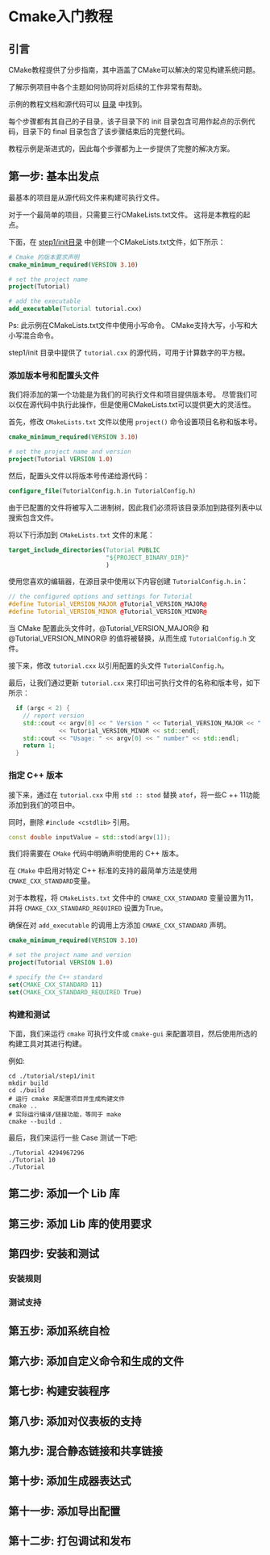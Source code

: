 # Cmake入门教程

## 引言

CMake教程提供了分步指南，其中涵盖了CMake可以解决的常见构建系统问题。

了解示例项目中各个主题如何协同将对后续的工作非常有帮助。

示例的教程文档和源代码可以 [目录](../../src/language/cmake/tutorial) 中找到。

每个步骤都有其自己的子目录，该子目录下的 init 目录包含可用作起点的示例代码，目录下的 final 目录包含了该步骤结束后的完整代码。

教程示例是渐进式的，因此每个步骤都为上一步提供了完整的解决方案。

## 第一步: 基本出发点

最基本的项目是从源代码文件来构建可执行文件。

对于一个最简单的项目，只需要三行CMakeLists.txt文件。
这将是本教程的起点。

下面，在 [step1/init目录](../../src/language/cmake/tutorial/step1/init) 中创建一个CMakeLists.txt文件，如下所示：

```cmake
# Cmake 的版本要求声明
cmake_minimum_required(VERSION 3.10)

# set the project name
project(Tutorial)

# add the executable
add_executable(Tutorial tutorial.cxx)
```

Ps: 此示例在CMakeLists.txt文件中使用小写命令。 CMake支持大写，小写和大小写混合命令。

step1/init 目录中提供了 `tutorial.cxx` 的源代码，可用于计算数字的平方根。

### 添加版本号和配置头文件

我们将添加的第一个功能是为我们的可执行文件和项目提供版本号。
尽管我们可以仅在源代码中执行此操作，但是使用CMakeLists.txt可以提供更大的灵活性。

首先，修改 `CMakeLists.txt` 文件以使用 `project()` 命令设置项目名称和版本号。

```cmake
cmake_minimum_required(VERSION 3.10)

# set the project name and version
project(Tutorial VERSION 1.0)
```

然后，配置头文件以将版本号传递给源代码：

```cmake
configure_file(TutorialConfig.h.in TutorialConfig.h)
```

由于已配置的文件将被写入二进制树，因此我们必须将该目录添加到路径列表中以搜索包含文件。

将以下行添加到 `CMakeLists.txt` 文件的末尾：

```cmake
target_include_directories(Tutorial PUBLIC
                           "${PROJECT_BINARY_DIR}"
                           )
```

使用您喜欢的编辑器，在源目录中使用以下内容创建 `TutorialConfig.h.in`：

```cpp
// the configured options and settings for Tutorial
#define Tutorial_VERSION_MAJOR @Tutorial_VERSION_MAJOR@
#define Tutorial_VERSION_MINOR @Tutorial_VERSION_MINOR@
```

当 CMake 配置此头文件时，@Tutorial_VERSION_MAJOR@ 和 @Tutorial_VERSION_MINOR@ 的值将被替换，从而生成 `TutorialConfig.h` 文件。

接下来，修改 `tutorial.cxx` 以引用配置的头文件 `TutorialConfig.h`。

最后，让我们通过更新 `tutorial.cxx` 来打印出可执行文件的名称和版本号，如下所示：

```c++
  if (argc < 2) {
    // report version
    std::cout << argv[0] << " Version " << Tutorial_VERSION_MAJOR << "."
              << Tutorial_VERSION_MINOR << std::endl;
    std::cout << "Usage: " << argv[0] << " number" << std::endl;
    return 1;
  }
```

### 指定 C++ 版本

接下来，通过在 `tutorial.cxx` 中用 `std :: stod` 替换 `atof`，将一些C ++ 11功能添加到我们的项目中。

同时，删除 `#include <cstdlib>` 引用。

```c++
const double inputValue = std::stod(argv[1]);
```

我们将需要在 `CMake` 代码中明确声明使用的 C++ 版本。

在 `CMake` 中启用对特定 C++ 标准的支持的最简单方法是使用 `CMAKE_CXX_STANDARD`变量。

对于本教程，将 `CMakeLists.txt` 文件中的 `CMAKE_CXX_STANDARD` 变量设置为11，并将 `CMAKE_CXX_STANDARD_REQUIRED` 设置为True。

确保在对 `add_executable` 的调用上方添加 `CMAKE_CXX_STANDARD` 声明。

```cmake
cmake_minimum_required(VERSION 3.10)

# set the project name and version
project(Tutorial VERSION 1.0)

# specify the C++ standard
set(CMAKE_CXX_STANDARD 11)
set(CMAKE_CXX_STANDARD_REQUIRED True)
```

### 构建和测试

下面，我们来运行 `cmake` 可执行文件或 `cmake-gui` 来配置项目，然后使用所选的构建工具对其进行构建。

例如:

```shell
cd ./tutorial/step1/init
mkdir build
cd ./build
# 运行 cmake 来配置项目并生成构建文件
cmake ..
# 实际运行编译/链接功能，等同于 make
cmake --build .
```

最后，我们来运行一些 Case 测试一下吧:

```shell
./Tutorial 4294967296
./Tutorial 10
./Tutorial
```


## 第二步: 添加一个 Lib 库


## 第三步: 添加 Lib 库的使用要求


## 第四步: 安装和测试

### 安装规则

### 测试支持


## 第五步: 添加系统自检


## 第六步: 添加自定义命令和生成的文件


## 第七步: 构建安装程序


## 第八步: 添加对仪表板的支持


## 第九步: 混合静态链接和共享链接


## 第十步: 添加生成器表达式


## 第十一步: 添加导出配置


## 第十二步: 打包调试和发布








